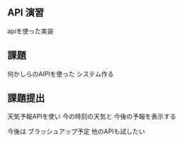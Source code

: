 ## API 演習
apiを使った実装

## 課題
何かしらのAIPIを使った
システム作る

## 課題提出
天気予報APIを使い
今の時刻の天気と
今後の予報を表示する

今後は
ブラッシュアップ予定
他のAPIも試したい



